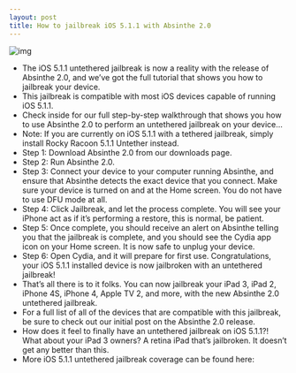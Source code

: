 ```yaml
---
layout: post
title: How to jailbreak iOS 5.1.1 with Absinthe 2.0
---
```

![img](http://media.idownloadblog.com/wp-content/uploads/2012/05/Absinthe2.0.jpg)
* The iOS 5.1.1 untethered jailbreak is now a reality with the release of Absinthe 2.0, and we’ve got the full tutorial that shows you how to jailbreak your device.
* This jailbreak is compatible with most iOS devices capable of running iOS 5.1.1.
* Check inside for our full step-by-step walkthrough that shows you how to use Absinthe 2.0 to perform an untethered jailbreak on your device…
* Note: If you are currently on iOS 5.1.1 with a tethered jailbreak, simply install Rocky Racoon 5.1.1 Untether instead.
* Step 1: Download Absinthe 2.0 from our downloads page.
* Step 2: Run Absinthe 2.0.
* Step 3: Connect your device to your computer running Absinthe, and ensure that Absinthe detects the exact device that you connect. Make sure your device is turned on and at the Home screen. You do not have to use DFU mode at all.
* Step 4: Click Jailbreak, and let the process complete. You will see your iPhone act as if it’s performing a restore, this is normal, be patient.
* Step 5: Once complete, you should receive an alert on Absinthe telling you that the jailbreak is complete, and you should see the Cydia app icon on your Home screen. It is now safe to unplug your device.
* Step 6: Open Cydia, and it will prepare for first use. Congratulations, your iOS 5.1.1 installed device is now jailbroken with an untethered jailbreak!
* That’s all there is to it folks. You can now jailbreak your iPad 3, iPad 2, iPhone 4S, iPhone 4, Apple TV 2, and more, with the new Absinthe 2.0 untethered jailbreak.
* For a full list of all of the devices that are compatible with this jailbreak, be sure to check out our initial post on the Absinthe 2.0 release.
* How does it feel to finally have an untethered jailbreak on iOS 5.1.1?! What about your iPad 3 owners? A retina iPad that’s jailbroken. It doesn’t get any better than this.
* More iOS 5.1.1 untethered jailbreak coverage can be found here:


